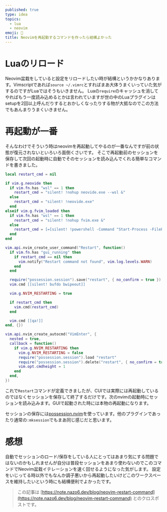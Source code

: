 ```yaml
---
published: true
type: idea
topics:
  - lua
  - neovim
emoji: 💭
title: Neovimを再起動するコマンドを作ったら結構よかった
---
```


# Luaのリロード

Neovim盆栽をしていると設定をリロードしたい時が結構というかかなりあります。Vimscriptであれば`source ~/.vimrc`とすればまあ大体うまくいっていた気がするのですがLuaではそうもいきません。
Luaの`require`のキャッシュを消してやればもう一度読み込めるとかは言われていますが世の中のLuaプラグインはsetupを2回以上呼んだりするとおかしくなったりする物が大抵なのでこの方法でもあんまりうまくいきません。

# 再起動が一番

そんなわけでそういう時はneovimを再起動してやるのが一番なんですが前の状態が復元されないといろいろ面倒くさいです。
そこで再起動前のセッションを保存して次回の起動時に自動でそのセッションを読み込んでくれる簡単なコマンドを書きました。

```lua
local restart_cmd = nil

if vim.g.neovide then
  if vim.fn.has "wsl" == 1 then
    restart_cmd = "silent! !nohup neovide.exe --wsl &"
  else
    restart_cmd = "silent! !neovide.exe"
  end
elseif vim.g.fvim_loaded then
  if vim.fn.has "wsl" == 1 then
    restart_cmd = "silent! !nohup fvim.exe &"
  else
    restart_cmd = [=[silent! !powershell -Command "Start-Process -FilePath fvim.exe"]=]
  end
end

vim.api.nvim_create_user_command("Restart", function()
  if vim.fn.has "gui_running" then
    if restart_cmd == nil then
      vim.notify("Restart command not found", vim.log.levels.WARN)
    end
  end

  require("possession.session").save("restart", { no_confirm = true })
  vim.cmd [[silent! bufdo bwipeout]]

  vim.g.NVIM_RESTARTING = true

  if restart_cmd then
    vim.cmd(restart_cmd)
  end

  vim.cmd [[qa!]]
end, {})

vim.api.nvim_create_autocmd("VimEnter", {
  nested = true,
  callback = function()
    if vim.g.NVIM_RESTARTING then
      vim.g.NVIM_RESTARTING = false
      require("possession.session").load "restart"
      require("possession.session").delete("restart", { no_confirm = true })
      vim.opt.cmdheight = 1
    end
  end,
})
```

これで`Restart`コマンドが定義できましたが、CUIでは実際には再起動しているのではなくセッションを保存して終了するだけです。次のnvimの起動時にセッションを読み込みます。GUIで起動された時には本物の再起動になります。

セッションの保存には[possession.nvim](https://github.com/jedrzejboczar/possession.nvim)を使っています。他のプラグインであったり通常の`:mksession`でもまあ同じ感じだと思います。

# 感想

自動でセッションのロード/保存をしている人にとってはあまり気にする問題ではないのかもしれませんが自分は普段セッションをあまり使わないのでこのコマンドでNeovim盆栽イテレーションを速く回せるようになった気がします。
設定をいじってる時以外でもなんか調子悪いから再起動したいけどこのワークスペースを維持したいという時にも結構便利でよかったです。


> この記事は [https://note.nazo6.dev/blog/neovim-restart-command](https://note.nazo6.dev/blog/neovim-restart-command) とのクロスポストです。